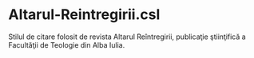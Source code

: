 Altarul-Reintregirii.csl
========================

Stilul de citare folosit de revista Altarul Reîntregirii, publicaţie ştiinţifică a Facultăţii de Teologie din Alba Iulia.
